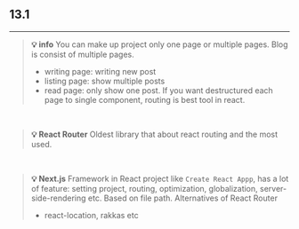 
## 13.1
---

>**💡 info** 
>You can make up project only one page or multiple pages.
>Blog is consist of multiple pages.
>- writing page: writing new post
>- listing page: show multiple posts 
>- read page: only show one post.
>If you want destructured each page to single component, routing is best tool in react.

<br />

> **💡 React Router**
> Oldest library that about react routing and the most used.

<br />

> **💡 Next.js**
> Framework in React project like `Create React Appp`, has a lot of feature: setting project, routing, optimization, globalization, server-side-rendering etc. Based on file path.
> Alternatives of React Router
> - react-location, rakkas etc

